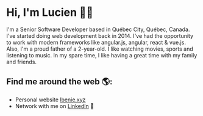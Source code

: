 # Hi, I'm Lucien 👋🏾

I'm a Senior Software Developer based in Québec City, Québec, Canada. I've started doing web development back in 2014. I've had the opportunity to work with modern frameworks like angular.js, angular, react & vue.js. Also, I'm a proud father of a 2-year-old. I like watching movies, sports and listening to music. In my spare time, I like having a great time with my family and friends.

## Find me around the web 🌎:

- Personal website <a href="https://lbenie.xyz">lbenie.xyz</a>
- Network with me on <a href="https://www.linkedin.com/in/lbenie/">LinkedIn</a> 💼
